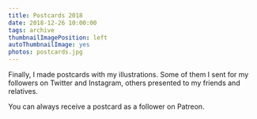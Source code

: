 ```yaml
---
title: Postcards 2018
date: 2018-12-26 10:00:00
tags: archive
thumbnailImagePosition: left
autoThumbnailImage: yes
photos: postcards.jpg
---
```


Finally, I made postcards with my illustrations. Some of them I sent for my followers on Twitter and Instagram, others presented to my friends and relatives.
<!-- more -->
You can always receive a postcard as a follower on Patreon.
